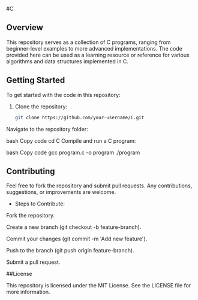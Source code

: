 #C

## Overview

This repository serves as a collection of C programs, ranging from beginner-level examples to more advanced implementations. The code provided here can be used as a learning resource or reference for various algorithms and data structures implemented in C.

## Getting Started

To get started with the code in this repository:

1. Clone the repository:
   ```bash
   git clone https://github.com/your-username/C.git
Navigate to the repository folder:

bash
Copy code
cd C
Compile and run a C program:

bash
Copy code
gcc program.c -o program
./program


## Contributing

Feel free to fork the repository and submit pull requests. Any contributions, suggestions, or improvements are welcome.

* Steps to Contribute:

Fork the repository.

Create a new branch (git checkout -b feature-branch).

Commit your changes (git commit -m 'Add new feature').

Push to the branch (git push origin feature-branch).

Submit a pull request.

##License

This repository is licensed under the MIT License. See the LICENSE
 file for more information.
